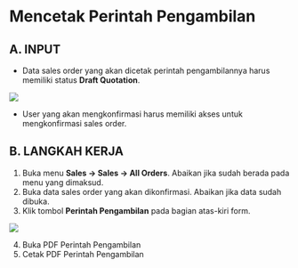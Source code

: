 # Mencetak Perintah Pengambilan

## A. INPUT

* Data sales order yang akan dicetak perintah pengambilannya harus memiliki status **Draft Quotation**.

![](../../img/sales-order/status-draft-quotation.png)

* User yang akan mengkonfirmasi harus memiliki akses untuk mengkonfirmasi sales order.

## B. LANGKAH KERJA

1. Buka menu **Sales -> Sales -> All Orders**. Abaikan jika sudah berada
pada menu yang dimaksud.
2. Buka data sales order yang akan dikonfirmasi. Abaikan jika data sudah dibuka.
3. Klik tombol **Perintah Pengambilan** pada bagian atas-kiri form.

![](../../img/sales-order/tombol-perintah-pengambilan.png)

4. Buka PDF Perintah Pengambilan
4. Cetak PDF Perintah Pengambilan
